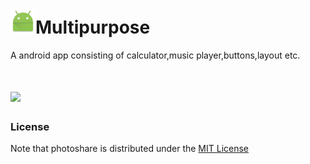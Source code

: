 # <img src="https://raw.githubusercontent.com/RatulGhosh/PhotoShare/master/app/src/main/res/mipmap-xxhdpi/ic_launcher.png" width="40" />Multipurpose

A android app consisting of calculator,music player,buttons,layout etc.

# <img src="https://img.shields.io/badge/license-MIT-blue.svg?style=flat" width="80" />


### License

Note that photoshare is distributed under the [MIT License](http://opensource.org/licenses)

